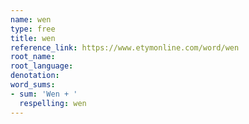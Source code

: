 ```yaml
---
name: wen
type: free
title: wen
reference_link: https://www.etymonline.com/word/wen
root_name: 
root_language: 
denotation: 
word_sums:
- sum: 'Wen + '
  respelling: wen
---
```

